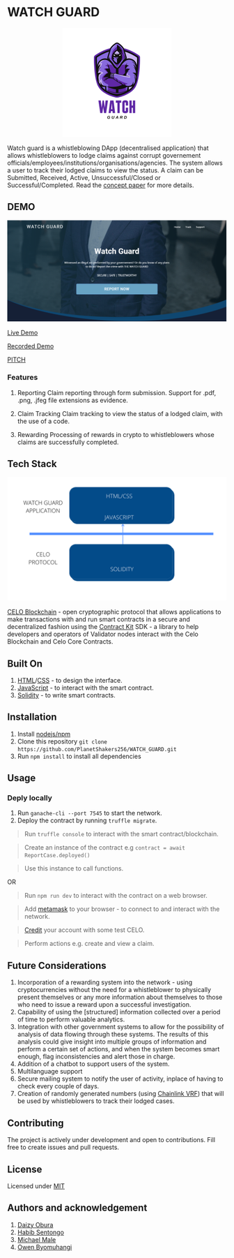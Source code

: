 # WATCH GUARD
<!-- <span style="display:block;text-align:center">![Watch guard](assets\watchguard_logo.png)</span> -->
<span style="display:block;text-align:center;margin:auto"><img width="250" src="assets\watchguard_logo.png"></span>

Watch guard is a whistleblowing DApp (decentralised application) that allows whistleblowers to lodge claims against corrupt governement officials/employees/institutions/organisations/agencies. The system allows a user to track their lodged claims to view the status. A claim can be Submitted, Received, Active, Unsuccessful/Closed or Successful/Completed.
Read the [concept paper](Concept.md) for more details. 

## DEMO

<span style="display:block;text-align:center;margin:auto"><img width="850" src="assets\front-page.png"></span>


[Live Demo](https://planetshakers256.github.io/WATCH_GUARD/src/)

[Recorded Demo](https://youtu.be/YULmSC0Y2Q8)

[PITCH](https://docs.google.com/presentation/d/1ToIFupXvmyTDh1knopSA9xRLvFPpbKX8LwVZRbb_ZKk/edit?usp=sharing)

### Features

1. Reporting
Claim reporting through form submission.
Support for .pdf, .png, .jfeg file extensions as evidence.

2. Claim Tracking
Claim tracking to view the status of a lodged claim, with the use of a code.

3. Rewarding
Processing of rewards in crypto to whistleblowers whose claims are successfully completed.

## Tech Stack

<span style="display:block;text-align:center"><img width="600" src="assets\arch.png"></span>

[CELO Blockchain](https://github.com/celo-org/celo-blockchain) - open cryptographic protocol that allows applications to make transactions with and run smart contracts in a secure and decentralized fashion using the [Contract Kit](https://github.com/celo-org/celo-monorepo/tree/master/packages/contractkit) SDK - a library to help developers and operators of Validator nodes interact with the Celo Blockchain and Celo Core Contracts.

## Built On

1. [HTML](https://www.w3schools.com/html/html_intro.asp)/[CSS](https://www.w3schools.com/css/) - to design the interface.
2. [JavaScript](https://www.w3schools.com/js/DEFAULT.asp) - to interact with the smart contract.
3. [Solidity](https://docs.soliditylang.org/en/v0.7.4/) - to write smart contracts.


## Installation

1. Install [nodejs/npm](https://nodejs.org/en/)
2. Clone this repository `git clone https://github.com/PlanetShakers256/WATCH_GUARD.git`
3. Run `npm install` to install all dependencies

## Usage 
### Deply locally
1. Run `ganache-cli --port 7545` to start the network.
2. Deploy the contract by running `truffle migrate`.

>Run `truffle console` to interact with the smart contract/blockchain.

>Create an instance of the contract e.g `contract = await ReportCase.deployed()`

>Use this instance to call functions.

OR

> Run `npm run dev` to interact with the contract on a web browser.

> Add [metamask](https://metamask.io/) to your browser - to connect to and interact with the network.

> [Credit](https://celo.org/developers/faucet) your account with some test CELO.

> Perform actions e.g. create and view a claim.

## Future Considerations

1. Incorporation of a rewarding system into the network - using cryptocurrencies without the need for a whistleblower to physically present themselves or any more information about themselves to those who need to issue a reward upon a successful investigation.
2. Capability of using the [structured] information collected over a period of time to perform valuable analytics.
3. Integration with other government systems to allow for the possibility of analysis of data flowing through these systems. The results of this analysis could give insight into multiple groups of information and perform a certain set of actions, and when the system becomes smart enough, flag inconsistencies and alert those in charge.
4. Addition of a chatbot to support users of the system.
5. Multilanguage support
6. Secure mailing system to notify the user of activity, inplace of having to check every couple of days.
7. Creation of randomly generated numbers (using [Chainlink VRF](https://docs.chain.link/docs/chainlink-vrf-api-reference)) that will be used by whistleblowers to track their lodged cases.

## Contributing

The project is actively under development and open to contributions. Fill free to create issues and pull requests.

## License

Licensed under [MIT](LICENSE)

## Authors and acknowledgement

1. [Daizy Obura](https://github.com/dxania)
2. [Habib Sentongo](https://github.com/HabibSentongo)
3. [Michael Male](https://github.com/malmike)
4. [Owen Byomuhangi](https://github.com/owenbob)

